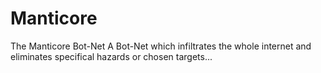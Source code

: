 # Manticore
The Manticore Bot-Net
A Bot-Net which infiltrates the whole internet and eliminates specifical hazards or chosen targets...
